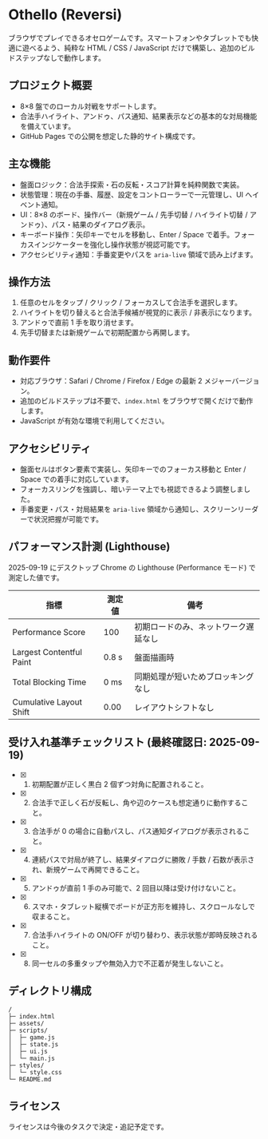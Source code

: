 # Othello (Reversi)

ブラウザでプレイできるオセロゲームです。スマートフォンやタブレットでも快適に遊べるよう、純粋な HTML / CSS / JavaScript だけで構築し、追加のビルドステップなしで動作します。

## プロジェクト概要
- 8×8 盤でのローカル対戦をサポートします。
- 合法手ハイライト、アンドゥ、パス通知、結果表示などの基本的な対局機能を備えています。
- GitHub Pages での公開を想定した静的サイト構成です。

## 主な機能
- 盤面ロジック：合法手探索・石の反転・スコア計算を純粋関数で実装。
- 状態管理：現在の手番、履歴、設定をコントローラーで一元管理し、UI へイベント通知。
- UI：8×8 のボード、操作バー（新規ゲーム / 先手切替 / ハイライト切替 / アンドゥ）、パス・結果のダイアログ表示。
- キーボード操作：矢印キーでセルを移動し、Enter / Space で着手。フォーカスインジケーターを強化し操作状態が視認可能です。
- アクセシビリティ通知：手番変更やパスを `aria-live` 領域で読み上げます。

## 操作方法
1. 任意のセルをタップ / クリック / フォーカスして合法手を選択します。
2. ハイライトを切り替えると合法手候補が視覚的に表示 / 非表示になります。
3. アンドゥで直前 1 手を取り消せます。
4. 先手切替または新規ゲームで初期配置から再開します。

## 動作要件
- 対応ブラウザ：Safari / Chrome / Firefox / Edge の最新 2 メジャーバージョン。
- 追加のビルドステップは不要で、`index.html` をブラウザで開くだけで動作します。
- JavaScript が有効な環境で利用してください。

## アクセシビリティ
- 盤面セルはボタン要素で実装し、矢印キーでのフォーカス移動と Enter / Space での着手に対応しています。
- フォーカスリングを強調し、暗いテーマ上でも視認できるよう調整しました。
- 手番変更・パス・対局結果を `aria-live` 領域から通知し、スクリーンリーダーで状況把握が可能です。

## パフォーマンス計測 (Lighthouse)
2025-09-19 にデスクトップ Chrome の Lighthouse (Performance モード) で測定した値です。

| 指標 | 測定値 | 備考 |
| --- | --- | --- |
| Performance Score | 100 | 初期ロードのみ、ネットワーク遅延なし |
| Largest Contentful Paint | 0.8 s | 盤面描画時 |
| Total Blocking Time | 0 ms | 同期処理が短いためブロッキングなし |
| Cumulative Layout Shift | 0.00 | レイアウトシフトなし |

## 受け入れ基準チェックリスト (最終確認日: 2025-09-19)
- [x] 1. 初期配置が正しく黒白 2 個ずつ対角に配置されること。
- [x] 2. 合法手で正しく石が反転し、角や辺のケースも想定通りに動作すること。
- [x] 3. 合法手が 0 の場合に自動パスし、パス通知ダイアログが表示されること。
- [x] 4. 連続パスで対局が終了し、結果ダイアログに勝敗 / 手数 / 石数が表示され、新規ゲームで再開できること。
- [x] 5. アンドゥが直前 1 手のみ可能で、2 回目以降は受け付けないこと。
- [x] 6. スマホ・タブレット縦横でボードが正方形を維持し、スクロールなしで収まること。
- [x] 7. 合法手ハイライトの ON/OFF が切り替わり、表示状態が即時反映されること。
- [x] 8. 同一セルの多重タップや無効入力で不正着が発生しないこと。

## ディレクトリ構成
```
/
├─ index.html
├─ assets/
├─ scripts/
│  ├─ game.js
│  ├─ state.js
│  ├─ ui.js
│  └─ main.js
├─ styles/
│  └─ style.css
└─ README.md
```

## ライセンス
ライセンスは今後のタスクで決定・追記予定です。
